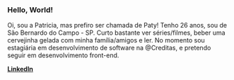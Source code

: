### Hello, World!

Oi, sou a Patricia, mas prefiro ser chamada de Paty!  Tenho 26 anos, sou de São Bernardo do Campo - SP. Curto bastante ver séries/filmes, beber uma cervejinha gelada com minha família/amigos e ler. No momento sou estagiária em desenvolvimento de software na @Creditas, e pretendo seguir em desenvolvimento front-end.

**[LinkedIn](https://www.linkedin.com/in/patricia-magalh%C3%A3es/)**
